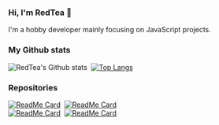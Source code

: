### Hi, I'm RedTea 👋

I'm a hobby developer mainly focusing on JavaScript projects.

### My Github stats
![RedTea's Github stats](https://github-readme-stats.vercel.app/api?username=redteadeveloper&show_icons=true&theme=tokyonight&hide_border=true)&nbsp;
[![Top Langs](https://github-readme-stats.vercel.app/api/top-langs/?username=redteadeveloper&layout=compact&theme=tokyonight&hide_border=true)](https://github.com/anuraghazra/github-readme-stats)
### Repositories
[![ReadMe Card](https://github-readme-stats.vercel.app/api/pin/?username=redteadeveloper&repo=SandBox&theme=tokyonight)](https://github.com/redteadeveloper/SandBox)&nbsp; 
[![ReadMe Card](https://github-readme-stats.vercel.app/api/pin/?username=redteadeveloper&repo=AutoLyrics&theme=tokyonight)](https://github.com/redteadeveloper/AutoLyrics)&nbsp; <br>
[![ReadMe Card](https://github-readme-stats.vercel.app/api/pin/?username=redteadeveloper&repo=Memey-Man-Bot&theme=tokyonight)](https://github.com/redteadeveloper/Memey-Man-Bot)&nbsp;
[![ReadMe Card](https://github-readme-stats.vercel.app/api/pin/?username=redteadeveloper&repo=Slasher&theme=tokyonight)](https://github.com/redteadeveloper/Slasher)&nbsp;

